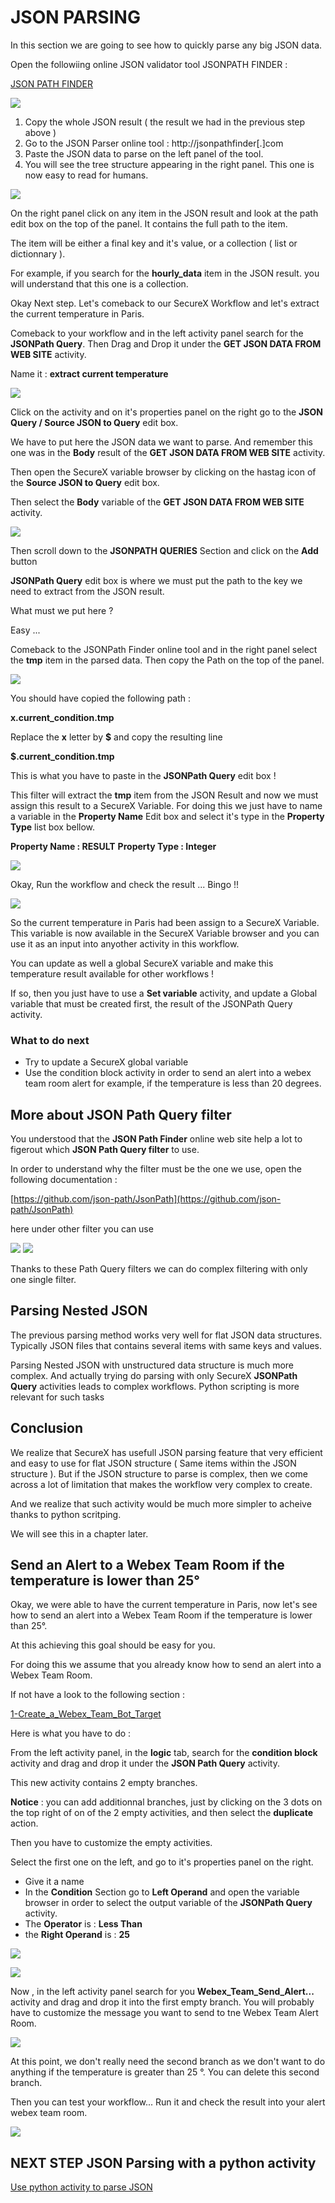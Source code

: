 # JSON PARSING

In this section we are going to see how to quickly parse any big JSON data.

Open the followiing online JSON validator tool JSONPATH FINDER :

[JSON PATH FINDER](http://jsonpathfinder.com)

![](./img/image-10.png)

1. Copy the whole JSON result ( the result we had in the previous step above )
2. Go to the JSON Parser online tool : http://jsonpathfinder[.]com
3. Paste the JSON data to parse on the left panel of the tool.
4. You will see the tree structure appearing in the right panel. This one is now easy to read for humans.

![](./img/image-12.png)

On the right panel click on any item in the JSON result and look at the path edit box on the top of the panel. It contains the full path to the item.

The item will be either a final key and it's value, or a collection ( list or dictionnary ).

For example, if you search for the **hourly_data** item in the JSON result. you will understand that this one is a collection.

Okay Next step. Let's comeback to our SecureX Workflow and let's extract the current temperature in Paris.

Comeback to your workflow and in the left activity panel search for the **JSONPath Query**. Then Drag and Drop it under the **GET JSON DATA FROM WEB SITE** activity.

Name it : **extract current temperature**

![](./img/image-14.png)

Click on the activity and on it's properties panel on the right go to the **JSON Query / Source JSON to Query** edit box.

We have to put here the JSON data we want to parse. And remember this one was in the **Body** result of the **GET JSON DATA FROM WEB SITE** activity.

Then open the SecureX variable browser by clicking on the hastag icon of the **Source JSON to Query** edit box.

Then select the **Body** variable of the **GET JSON DATA FROM WEB SITE** activity.

![](./img/image-15.png)

Then scroll down to the **JSONPATH QUERIES** Section and click on the **Add** button

**JSONPath Query** edit box is where we must put the path to the key we need to extract from the JSON result.

What must we put here ?

Easy ...

Comeback to the JSONPath Finder online tool and in the right panel select the **tmp** item in the parsed data. Then copy the Path on the top of the panel.

![](./img/image-16.png)

You should have copied the following path :

**x.current_condition.tmp**

Replace the **x** letter by **$** and copy the resulting line

**$.current_condition.tmp**

This is what you have to paste in the **JSONPath Query** edit box !

This filter will extract the **tmp** item from the JSON Result and now we must assign this result to a SecureX Variable. For doing this we just have to name a variable in the **Property Name** Edit box and select it's type in the **Property Type** list box bellow.

**Property Name : RESULT**
**Property Type : Integer**


![](./img/image-17.png)


Okay, Run the workflow and check the result ... Bingo !!

![](./img/image-18.png)

So the current temperature in Paris had been assign to a SecureX Variable. This variable is now available in the SecureX Variable browser and you can use it as an input into anyother activity in this workflow.

You can update as well a global SecureX variable and make this temperature result available for other workflows !

If so, then you just have to use a **Set variable** activity, and update a Global variable that must be created first, the result of the JSONPath Query activity.

### What to do next

- Try to update a SecureX global variable
- Use the condition block activity in order to send an alert into a webex team room alert for example, if the temperature is less than 20 degrees.

## More about JSON Path Query filter

You understood that the **JSON Path Finder** online web site help a lot to figerout which **JSON Path Query filter** to use.

In order to understand why the filter must be the one we use, open the following documentation :

[https://github.com/json-path/JsonPath](https://github.com/json-path/JsonPath)

here under other filter you can use

![](./img/image-19.png)
![](./img/image-20.png)

Thanks to these Path Query filters we can do complex filtering with only one single filter.

## Parsing Nested JSON

The previous parsing method works very well for flat JSON data structures. Typically JSON files that contains several items with same keys and values.

Parsing Nested JSON with unstructured data structure is much more complex. And actually trying do parsing with only SecureX **JSONPath Query** activities leads to complex workflows. Python scripting is more relevant for such tasks

## Conclusion

We realize that SecureX has usefull JSON parsing feature that very efficient and easy to use for flat JSON structure ( Same items within the JSON structure ). But if the JSON structure to parse is complex, then we come across a lot of limitation that makes the workflow very complex to create.

And we realize that such activity would be much more simpler to acheive thanks to python scritping.

We will see this in a chapter later.

## Send an Alert to a Webex Team Room if the temperature is lower than 25°

Okay, we were able to have the current temperature in Paris, now let's see how to send an alert into a Webex Team Room if the temperature is lower than 25°.

At this achieving this goal should be easy for you.

For doing this we assume that you already know how to send an alert into a Webex Team Room.

If not have a look to the following section :

[1-Create_a_Webex_Team_Bot_Target](https://github.com/pcardotatgit/SecureX_Workflows_and_Stuffs/tree/master/1-Create_a_Webex_Team_Bot_Target)



Here is what you have to do :

From the left activity panel, in the **logic** tab, search for the **condition block** activity and drag and drop it under the **JSON Path Query** activity.

This new activity contains 2 empty branches.  

**Notice** : you can add additionnal branches, just by clicking on the 3 dots on the top right of on of the 2 empty activities, and then select the **duplicate** action.

Then you have to customize the empty activities.

Select the first one on the left, and go to it's properties panel on the right.

- Give it a name
- In the **Condition** Section go to **Left Operand** and open the variable browser in order to select the output variable of the **JSONPath Query** activity.
- The **Operator** is : **Less Than**
- the **Right Operand** is : **25**

![](./img/image-34.png)

![](./img/image-33.png)

Now , in the left activity panel search for you **Webex_Team_Send_Alert...** activity and drag and drop it into the first empty branch. You will probably have to customize the message you want to send to tne Webex Team Alert Room. 

![](./img/image-35.png)

At this point, we don't really need the second branch as we don't want to do anything if the temperature is greater than 25 °. You can delete this second branch.

Then you can test your workflow... Run it and check the result into your alert webex team room.

![](./img/image-36.png)


## NEXT STEP JSON Parsing with a python activity

[Use python activity to parse JSON](https://github.com/pcardotatgit/SecureX_Workflows_and_Stuffs/blob/master/9-JSON_Parsing_within_SecureX/JSON_Parsing_with_python.md)

